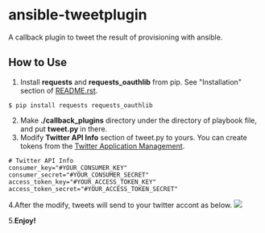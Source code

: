 # ansible-tweetplugin
A callback plugin to tweet the result of provisioning with ansible.

## How to Use
1. Install **requests** and **requests_oauthlib** from pip. See "Installation" section of [README.rst](https://github.com/requests/requests-oauthlib/blob/master/README.rst).
```
$ pip install requests requests_oauthlib
```
2. Make **./callback_plugins** directory under the directory of playbook file, and put **tweet.py** in there.
3. Modify **Twitter API Info** section of tweet.py to yours. You can create tokens from the [Twitter Application Management](https://apps.twitter.com/).
```
# Twitter API Info
consumer_key="#YOUR_CONSUMER_KEY"
consumer_secret="#YOUR_CONSUMER_SECRET"
access_token_key="#YOUR_ACCESS_TOKEN_KEY"
access_token_secret="#YOUR_ACCESS_TOKEN_SECRET"
```
4.After the modify, tweets will send to your twitter accont as below.
<img src="https://pbs.twimg.com/media/DVLPEctV4AACT1e.jpg">

5.**Enjoy!**
